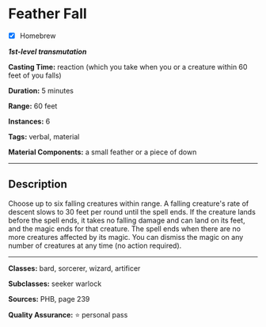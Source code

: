 # Feather Fall

- [x] Homebrew

***1st-level transmutation***

**Casting Time:** reaction (which you take when you or a creature within 60 feet of you falls)

**Duration:** 5 minutes

**Range:** 60 feet

**Instances:** 6

**Tags:** verbal, material

**Material Components:** a small feather or a piece of down

---

## Description
Choose up to six falling creatures within range.
A falling creature's rate of descent slows to 30 feet per round until the spell ends.
If the creature lands before the spell ends, it takes no falling damage and can land on its feet, and the magic ends for that creature.
The spell ends when there are no more creatures affected by its magic.
You can dismiss the magic on any number of creatures at any time (no action required).

---

**Classes:** bard, sorcerer, wizard, artificer

**Subclasses:** seeker warlock

**Sources:** PHB, page 239

**Quality Assurance:** :star: personal pass

